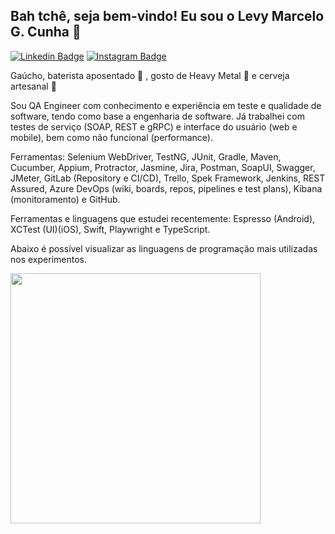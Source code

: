 ## Bah tchê, seja bem-vindo! Eu sou o Levy Marcelo G. Cunha 👋 

[![Linkedin Badge](https://img.shields.io/badge/LinkedIn-%230077B5.svg?&style=flat-square&logo=linkedin&logoColor=white&color=0e75b6&link=https://www.linkedin.com/in/levy-marcelo-g-cunha/)](https://www.linkedin.com/in/levy-marcelo-g-cunha/)
[![Instagram Badge](https://img.shields.io/badge/Instagram-%23E4405F.svg?&style=flat-square&logo=instagram&logoColor=white&color=0e75b6&link=https://www.instagram.com/levy__marcelo/)](https://www.instagram.com/levy__marcelo/)

Gaúcho, baterista aposentado :drum: , gosto de Heavy Metal :metal: e cerveja artesanal :beers:

Sou QA Engineer com conhecimento e experiência em teste e qualidade de software, tendo como base a engenharia de software. Já trabalhei com testes de serviço (SOAP, REST e gRPC) e interface do usuário (web e mobile), bem como não funcional (performance). 

Ferramentas: Selenium WebDriver, TestNG, JUnit, Gradle, Maven, Cucumber, Appium, Protractor, Jasmine, Jira, Postman, SoapUI, Swagger, JMeter, GitLab (Repository e CI/CD), Trello, Spek Framework, Jenkins, REST Assured, Azure DevOps (wiki, boards, repos, pipelines e test plans), Kibana (monitoramento) e GitHub.

Ferramentas e linguagens que estudei recentemente:
Espresso (Android), XCTest (UI)(iOS), Swift, Playwright e TypeScript.

Abaixo é possível visualizar as linguagens de programação mais utilizadas nos experimentos.  

<img width="400px" align="left" src="https://github-readme-stats.vercel.app/api/top-langs/?username=LevyMarcelo&hide=html&layout=compact&theme=buefy" />
